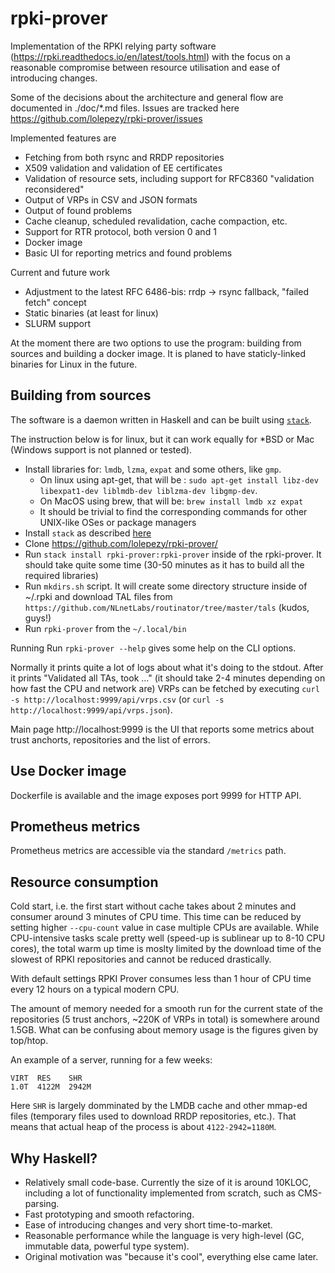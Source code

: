 # rpki-prover

Implementation of the RPKI relying party software (https://rpki.readthedocs.io/en/latest/tools.html) with the focus on a reasonable compromise between resource utilisation and ease of introducing changes.

Some of the decisions about the architecture and general flow are documented in ./doc/*.md files. Issues are tracked here https://github.com/lolepezy/rpki-prover/issues

Implemented features are

- Fetching from both rsync and RRDP repositories
- X509 validation and validation of EE certificates 
- Validation of resource sets, including support for RFC8360 "validation reconsidered"
- Output of VRPs in CSV and JSON formats
- Output of found problems
- Cache cleanup, scheduled revalidation, cache compaction, etc.
- Support for RTR protocol, both version 0 and 1
- Docker image
- Basic UI for reporting metrics and found problems

Current and future work
- Adjustment to the latest RFC 6486-bis: rrdp -> rsync fallback, "failed fetch" concept
- Static binaries (at least for linux)
- SLURM support

At the moment there are two options to use the program: building from sources and building a docker image. It is planed to have staticly-linked binaries for Linux in the future.

## Building from sources

The software is a daemon written in Haskell and can be built using [`stack`](https://docs.haskellstack.org/en/stable/README/).

The instruction below is for linux, but it can work equally for \*BSD or Mac (Windows support is not planned or tested).
    
   - Install libraries for: `lmdb`, `lzma`, `expat` and some others, like `gmp`.
      - On linux using apt-get, that will be : `sudo apt-get install libz-dev libexpat1-dev liblmdb-dev liblzma-dev libgmp-dev`.
      - On MacOS using brew, that will be: `brew install lmdb xz expat` 
      - It should be trivial to find the corresponding commands for other UNIX-like OSes or package managers
   - Install `stack` as described [here](https://docs.haskellstack.org/en/stable/install_and_upgrade/)
   - Clone https://github.com/lolepezy/rpki-prover/
   - Run `stack install rpki-prover:rpki-prover` inside of the rpki-prover. It should take quite some time (30-50 minutes as it has to build all the required libraries)
   - Run `mkdirs.sh` script. It will create some directory structure inside of ~/.rpki and download TAL files from `https://github.com/NLnetLabs/routinator/tree/master/tals` (kudos, guys!)
   - Run `rpki-prover` from the `~/.local/bin`

Running Run `rpki-prover --help` gives some help on the CLI options.

Normally it prints quite a lot of logs about what it's doing to the stdout. After it prints "Validated all TAs, took ..." (it should take 2-4 minutes depending on how fast the CPU and network are) VRPs can be fetched by executing `curl -s http://localhost:9999/api/vrps.csv` (or `curl -s http://localhost:9999/api/vrps.json`).

Main page http://localhost:9999 is the UI that reports some metrics about trust anchorts, repositories and the list of errors.

## Use Docker image

Dockerfile is available and the image exposes port 9999 for HTTP API.

## Prometheus metrics 

Prometheus metrics are accessible via the standard `/metrics` path.

## Resource consumption

Cold start, i.e. the first start without cache takes about 2 minutes and consumer around 3 minutes of CPU time. This time can be reduced by setting higher `--cpu-count` value in case multiple CPUs are available. While CPU-intensive tasks scale pretty well (speed-up is sublinear up to 8-10 CPU cores), the total warm up time is moslty limited by the download time of the slowest of RPKI repositories and cannot be reduced drastically.

With default settings RPKI Prover consumes less than 1 hour of CPU time every 12 hours on a typical modern CPU.

The amount of memory needed for a smooth run for the current state of the repositories (5 trust anchors, ~220K of VRPs in total) is somewhere around 1.5GB. What can be confusing about memory usage is the figures given by top/htop.

An example of a server, running for a few weeks:
```
VIRT  RES    SHR
1.0T  4122M  2942M
```
Here `SHR` is largely domminated by the LMDB cache and other mmap-ed files (temporary files used to download RRDP repositories, etc.). That means that actual heap of the process is about `4122-2942=1180M`.

 ## Why Haskell?

- Relatively small code-base. Currently the size of it is around 10KLOC, including a lot of functionality implemented from scratch, such as CMS-parsing.
- Fast prototyping and smooth refactoring.
- Ease of introducing changes and very short time-to-market.
- Reasonable performance while the language is very high-level (GC, immutable data, powerful type system).
- Original motivation was "because it's cool", everything else came later.
